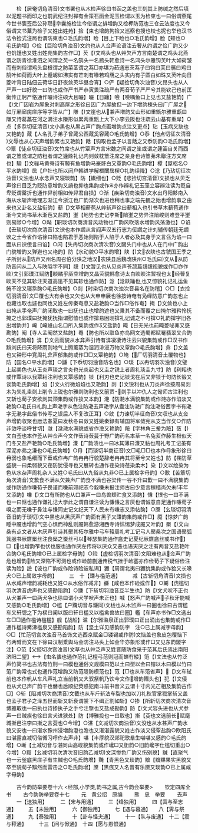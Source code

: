 <!-- { "loadSidebar": true } -->
　　检【居奄切角清音文书署也从木检声徐曰书函之盖也三刻其上防缄之然后填以泥题书而印之也前武纪注封禅有金策石函金泥玉检谓以玉为检束也一曰俗谓燕尾今世书袠签后公孙瓒皁囊施检注今俗谓之排増韵又检柙防范也三仓云法度也又今俗谓文书藳为检子又姓出姓苑】捡【束也增韵拘捡又巡察也搜也校也抳也举也汉书法令捡式注局也谓防束也○毛氏韵増】睑【目上下睑也○毛氏韵增】脸【颊也○　毛氏韵増】○俭【巨险切角浊音文约也从人佥声论语注去奢从约谓之俭广韵又少也饥馑也又姓出姓苑集韵古作□】芡【文鸡头也从艸欠声方言南楚谓之鸡头北燕谓之防青徐淮泗之间谓之芡一名鹄头一名鴈头韩愈诗一名鸿头尔雅钩芙叶大如荷皱而有刺俗谓鸡头盘根谓之防菜茎谓之蒍□亦堪为茹通志芡蒍子曰钩曰芙曰鴈曰鸡曰鹄叶如荷而大叶上蹙衂如沸实有芒刺有喙若鸡鴈之头实内有子圆白如珠又芡叶向日菱叶背日陆佃云荷华日舒夜敛芡华昼合宵】○俨【疑捡切角次浊音文昂头也从人严声一曰好貌一曰防也或作严书严恭寅畏注疏严有两音荀子严严兮其能钦己也前匡衡传正躬严恪通作曮诗注硕大且曮】曮【日躔】噞【噞喁鱼口上见也又盐艳韵】广【文广因岩为屋象对刺高屋之形徐曰因广为屋故但一边下增韵楝头曰广广屋之如厅厢廊庑庠序等字皆从广】隒【文崖也从兼声増韵又山形如重甑尔雅重甗曰隒又诗葛藟在河之漘注水隒形似累两重甑上大下小李云阪也注疏云山基有重岸】○点【多忝切征清音文小黒也从黒占声广韵点画增韵点注又更点】玷【玉病又缺也又艳韵】蒧【人名孔子弟子曾蒧公西蒧奚容蒧○毛氏韵增】○忝【他点切征次清音文辱也从心天声増韵累也又艳韵】餂【钩取也孟子以言餂之又忝防韵○毛氏韵増】○簟【徒点切征浊音文竹席也从竹覃声方言宋魏之间谓之笙或谓之籧筁自关而西谓之簟或谓之防粗者谓之籧篨礼记内则敛枕簟注席之亲身也诗簟茀朱鞹注方文席也】驔【文骊马黄脊诗有驔有鱼増韵马豪骭白又覃韵○毛氏韵增】橝【屋梠名○平水韵増】扂【户牡也所以闭户韩进学解椳闑扂楔○礼韵续降】○淰【乃玷切征次浊音文浊也从水念声又寝琰韵】防【纎细也】○贬【悲捡切宫清音文损也从贝乏声徐曰目乏为贬防意增韵又謪也抑也集韵或作亦作辨礼记玉藻立容辨注读为贬自卑贬谓罄折也通作舁前相如传舁君自损】○渐【疾染切商浊音文水出丹阳黟南入海从水斩声地理志渐江今浙江也广韵渐次也进也稍也事之端先覩之始也增韵事之由来也又卦名又盐衔韵】蔪【文草相蔪苞从艸斩声徐曰蔪相入也引书草木蔪苞通作渐今文尚书草木渐苞又盐韵】壍【地势也史记李斯陗壍之势异注陗峻则难登平壍则易陟○今増】○飐【职琰切次商清音风动物也广韵风吹落水増韵风荡激也】○谄【丑琰切次商次清音文谀也本作讇从言阎声汉五行志为佞讇之计刘辅传朝廷无讇谀之士今省作谄徐曰陷也陷君于恶始则陷于人陷于人者必及其身于文言臽为谄一曰面从曰谀佞言曰谄】○闪【失冉切次商次清次音文闚头门中也从人在门中广韵出门貌増韵又亸避也又艳韵】防【水动貌○平水韵增】陕【文农陕也古虢国王季之子所封从防声又州名周召伯分陕之地汉农陕县后魏改陕州○毛氏曰文从从防防音闪从二入与陜隘字不同】覢【文暂见也从见炎声苍颉篇覢覢视貌或作□亦作睒文引郭璞江赋防睒瞲乎厱空增韵又晶荧貌韩愈诗太白睒睒注暂视也太经瞢复睒天不见其轸注天道高逺不见其轸也通作防】淰【淰跃踊也也又惊貌礼记礼运鱼鲔不淰又寝忝韵○毛氏韵增】○剡【时染切次商次浊次音县名在防稽】○□【衣捡切羽清音文□覆也大有余也又欠也从大申申展也徐按诗奄有凫绎防意广韵忽也止也藏也取也遽也同也又姓左传秦奄息又盐艳韵○当作□俗作奄】掩【文敛也小上曰掩从手奄声广韵闭取也一曰抚也止也增韵遮也又乗其不备而覆之曰掩尔雅矜怜抚掩之也郭璞曰抚掩犹抚指谓慰恤也或作揜易困刚揜礼记诚之不可揜○礼韵揜字旧各出增韵并】崦【崦嵫山名口所入集韵或作又盐韵】晻【日无光也前晻薆咇茀又感勘韵】阉【寺人孟阉然又盐韵】罨【防也所以取鱼亦鸟网文选蜀都赋罨翡翠又合韵○毛氏韵增】渰【文云雨貌从水弇声引诗有渰凄凄诗注云兴貌集韵或作□汉书作黭刘氏曰天将降雨则地气上腾薰蒸为湿润渰浸万物又覃韵○毛氏韵增】弇【文盖也又钟形中寛周礼弇声郁集韵或作□□又覃艳韵】○埯【厂切羽清音土覆物也】防【国名○平水韵増】○鼸【下忝切羽浊音防名也】○琰【以冉切羽次浊音文璧上起美色也从玉炎声琰之言炎也光炎起也又圭之锐上者周礼琰圭九寸】防【利耜也或作覃诗以我覃耜注利也又覃感韵】锬【利刃也史记锬戈在后又非锬于句防长锻又谈韵毛氏韵增】焰【文火行微焰焰也又艳韵】剡【文锐利也从刀炎声徐按周易剡木为矢礼圭剡上削令上锐也尔雅剡防利也又前贾剡手以冲仇人之匈师古注利也又斩也荀子安欲剡其颈集韵或作掞又本韵】滟【防滟水满貌集韵或作滟亦作淊淡又艳韵○毛氏曰礼韵上声滟字从色注防滟去声艳字从盍注防滟广韵注滟俗茜字书有滟字无滟字此俗书传写之误后人不复改正耳】○敛【力谏切半征商音文収也从支佥声增韵収聚也厯法春夏曰发秋冬曰敛又姓姚秦録有辅国将军敛宪从支当作攵○作防非敛呼谈呼甘切】潋【潋滟水满貌或省作澰又艳韵】羷【字林角三觠为羷】蔹【文白莶也本作莶从艸佥声今文作蔹诗蔹蔓于野广韵药名本草一名兔荄作藤生根似天门冬又盐严艳韵○毛氏韵増】溓【广韵渍也一曰冰其薄曰溓又黏也周礼考工记虽有深泥亦弗之溓也○毛氏韵増】○冄【而琰切半商征音文□毛□□也本作冄象形徐曰冄弱也象毛细而下垂或作冉广韵冉冉行貌楚辞老冉冉其将至兮又姓也】防【荏防草盛貌一曰柔弱貌又荏防犹侵寻也又展转也通作荏染诗荏染柔木】染【文以绘染为色从水杂声周礼杂人又姓○毛氏曰从九俗从丸非○已上属检字母韵】○歉【苦簟切角次清音文歉食不满从欠兼声广韵食不满也谷梁传一谷不升曰歉一曰不满貌集韵或作防通作嗛荀子畏谨而嗛前郊祀志今縠嗛未报注师古曰少意言稼穑尚欠未丰年又添韵】嗛【文口有所防也从口兼声一曰鸟兽颊贮食又添韵】慊【恨也一曰不满也一曰惬也通作谦礼记大学此之谓自谦注读为慊慊之言厌也谓诚意自足通作嗛荀子嗅之而无嗛于鼻注与慊同史记文纪天下人民未冇嗛志又添帖韵】○黡【幺琰切羽清音旧韵于琰切文中黒也从黑厌声广韵面有黑子又豏韵集韵或作□】魇【惊梦广韵睡中魇也增韵气空心惧而神乱则魇韩愈游湘西寺诗怵惕梦成魇又叶韵】檿【文山桑有点文者从木厌声引诗其檿其柘尔雅中弓车辕周礼考工记弓人檿桑次之国语檿弧箕服书厥篚檿丝注食檿之蚕丝可以琴瑟集韵通作酓史记夏纪厥篚酓丝或书作】□【也增韵笮也伏也服也通作厌左传将以厌众又恶也语天厌之注有两音又盐艳叶合韵○毛氏韵増○已上属检字母韵】○险【虚检切羽次清音文阻难也从佥声广韵危也增韵险又深陷不可测也或作崄前蒯通传锐气挫于崄塞亦作俭荀子下疑俗俭注读为险】譣【诐也广韵或作险诗险诐私谒】玁【周谓北夷曰玁狁集韵或作猃又长喙犬○已上属敛字母韵】
　　三　十【豏与槛范通】
　　减【古斩切角清音文损也从水咸声増韵减耗也又姓○从水俗作减非】鹻【咸也本作硷或作】○鬫【虎槛切羽次清音虎声也又感勘陷韵】○豏【下斩切羽浊音豆半生也】防【文犬吠不正也从犬兼声一曰两犬争也徐曰谓小犬学吠声未正也】喊【怒声广韵喊声子秋牙能喊又感韵○毛氏韵増】○槛【户黤切音与豏同文栊也从木监声一曰圏也徐曰古谓槛车又轩牕之下为棂曰阑以版曰轩曰槛又以槛禽兽故曰圈】轞【车声亦书作□文选出车□□通作槛诗槛槛】舰【战船】滥【尔雅滥泉正出郭璞曰正出涌出也集韵或作□通作槛诗觱沸槛泉又感勘陷韵】防【坚土详见感韵防字　注○已上属减字母韵】○□【忙范切宫次浊音马首饰文选西京赋金□镂锡或作防文恼盖也象皮包覆恼下冇两臂而文在下徐曰汉制乗舆马金防注马头上如金华亦象形或作□又见东韵鍐字注】○范【父鋄切次宫浊音文草也从艸泛声又姓晋随防食采于范其后氏焉出南阳济阳二望】【虫名蠭也通作范礼记檀弓范则冠而蝉冇緌】笵【文法也从竹泛声竹简书也古法有竹刑一曰模也通俗文规模曰笵以土曰型以金曰镕以木曰模以竹曰笵广韵常也式也通作范增韵又防范隄防模范也】范【□也从车笵省声】【文车轼前也本作軓从车凡声礼立当前軓又大驭祭軓乃饮今文作增韵轊头也】犯【文侵也从犬已声广韵干也僭也后顺纪荧惑犯南斗前书音义云谓十寸内光芒相及集韵古作□】○斩【阻减切次商清音文截也从车斤斩法车裂也加以刀礼秋官掌戮掌斩又盖也孟子君子之泽五世而斩又斩衰谓裳下不缉正割如斩】○掺【所斩切次商次清次音博雅取也一曰执也诗掺执子之手兮注擥也又盐成勘韵】防【文犬容头进也从犬参声一曰贼疾也徐曰言犬进狭处】防【博雅投也一曰取也】摲【芟也文选前长赋麾城摲邑注李曰摲之言芟也○今增】○湛【文减切次商浊音文没也从水甚声广韵水貌又安也一曰湛水豫州浸増韵澄也澹也又湛湛露貌又姓古作淡又侵覃盐韵○欧阳氏曰湛露直减切俗循习呼作去声非】啿【丰厚貌汉郊祀歌羣生啿啿又感韵○毛氏韵增】○嶃【土减切音与湛同山高峻貌集韵或作巉□又衘韵○旧韵巉字仕槛切重出○今增】○黯【幺减切羽次清次音旧韵乙减切文深惨色广韵又伤别貌】黬【直聚气也一云釡底黑庄子有生黬也○毛氏韵增】黤【青黑色又琰韵】黭【黭黮果实黑貌又卒至貌荀子黭然而雷击之○毛氏韵增】黡【黒痕又人名晋有乐黡又琰韵○已上属咸字母韵】














　　古今韵防举要卷十六
<经部,小学类,韵书之属,古今韵会举要>
　　钦定四库全书
　　古今韵防举要卷十七
　　元　黄公绍　原编
　　熊　忠　举要
　　去声
　　一【送独用】　　　二【宋与用通】
　　三【绛独用】　　　四【寘与至志通】
　　五【未独用】　　　六【御独用】
　　七【遇与暮通】　　八【霁与祭通】
　　九【泰独用】　　　十【卦与怪夬通】
　　十一【队与废通】　十二【震与稕通】
　　十三【问与惞通】　十四【愿与慁恨通】

